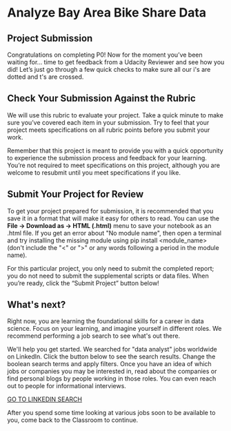 # Analyze Bay Area Bike Share Data
## Project Submission
Congratulations on completing P0! Now for the moment you’ve been waiting for... time to get feedback from a Udacity Reviewer and see how you did! Let’s just go through a few quick checks to make sure all our i's are dotted and t's are crossed.

## Check Your Submission Against the Rubric
We will use this rubric to evaluate your project. Take a quick minute to make sure you’ve covered each item in your submission. Try to feel that your project meets specifications on all rubric points before you submit your work.

Remember that this project is meant to provide you with a quick opportunity to experience the submission process and feedback for your learning. You’re not required to meet specifications on this project, although you are welcome to resubmit until you meet specifications if you like.

## Submit Your Project for Review
To get your project prepared for submission, it is recommended that you save it in a format that will make it easy for others to read. You can use the **File -> Download as -> HTML (.html)** menu to save your notebook as an .html file. If you get an error about "No module name", then open a terminal and try installing the missing module using pip install <module_name> (don't include the "<" or ">" or any words following a period in the module name).

For this particular project, you only need to submit the completed report; you do not need to submit the supplemental scripts or data files. When you’re ready, click the “Submit Project” button below!

## What's next?
Right now, you are learning the foundational skills for a career in data science. Focus on your learning, and imagine yourself in different roles. We recommend performing a job search to see what's out there.

We'll help you get started. We searched for "data analyst" jobs worldwide on LinkedIn. Click the button below to see the search results. Change the boolean search terms and apply filters. Once you have an idea of which jobs or companies you may be interested in, read about the companies or find personal blogs by people working in those roles. You can even reach out to people for informational interviews.

[GO TO LINKEDIN SEARCH](https://www.linkedin.com/jobs/search/?keywords=%22data%20analyst%22&location=Worldwide&locationId=OTHERS.worldwide&redirect=false&position=1&pageNum=0)

After you spend some time looking at various jobs soon to be available to you, come back to the Classroom to continue.
